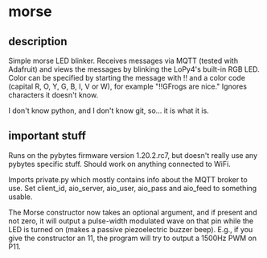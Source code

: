# morse

## description

Simple morse LED blinker. Receives messages via MQTT (tested with Adafruit) and views the messages
by blinking the LoPy4's built-in RGB LED. Color can be specified by starting the message with !! and
a color code (capital R, O, Y, G, B, I, V or W), for example "!!GFrogs are nice." Ignores characters
it doesn't know.

I don't know python, and I don't know git, so... it is what it is.

## important stuff

Runs on the pybytes firmware version 1.20.2.rc7, but doesn't really use any pybytes specific stuff.
Should work on anything connected to WiFi.

Imports private.py which mostly contains info about the MQTT broker to use. Set client_id,
aio_server, aio_user, aio_pass and aio_feed to something usable.

The Morse constructor now takes an optional argument, and if present and not zero, it will output
a pulse-width modulated wave on that pin while the LED is turned on (makes a passive piezoelectric
buzzer beep). E.g., if you give the constructor an 11, the program will try to output a 1500Hz PWM on
P11.
